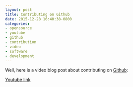 ```yaml
---
layout: post
title: Contributing on Github
date: 2015-12-28 16:40:38-0800
categories: 
- opensource
- youtube
- github
- contribution
- video
- software
- development
---
```


Well, here is a video blog post about contributing on [Github](https://github.com):

[Youtube link][youtube-link]

[youtube-link]: https://youtu.be/eHOoCXy32Zc
